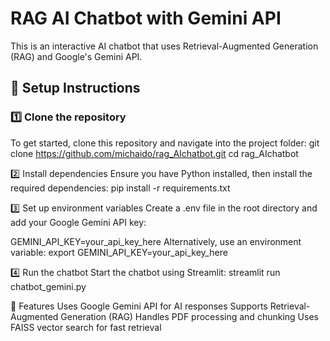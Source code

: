 # RAG AI Chatbot with Gemini API

This is an interactive AI chatbot that uses Retrieval-Augmented Generation (RAG) and Google's Gemini API.

## 🚀 Setup Instructions

### 1️⃣ Clone the repository
To get started, clone this repository and navigate into the project folder:
git clone https://github.com/michaido/rag_AIchatbot.git
cd rag_AIchatbot

2️⃣ Install dependencies
Ensure you have Python installed, then install the required dependencies:
pip install -r requirements.txt

3️⃣ Set up environment variables
Create a .env file in the root directory and add your Google Gemini API key:

GEMINI_API_KEY=your_api_key_here
Alternatively, use an environment variable:
export GEMINI_API_KEY=your_api_key_here

4️⃣ Run the chatbot
Start the chatbot using Streamlit:
streamlit run chatbot_gemini.py

📌 Features
Uses Google Gemini API for AI responses
Supports Retrieval-Augmented Generation (RAG)
Handles PDF processing and chunking
Uses FAISS vector search for fast retrieval
